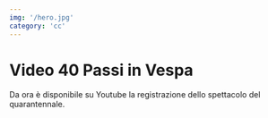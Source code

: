 ```yaml
---
img: '/hero.jpg'
category: 'cc'
---
```


# Video 40 Passi in Vespa

Da ora è disponibile su Youtube la registrazione dello spettacolo del quarantennale.  
